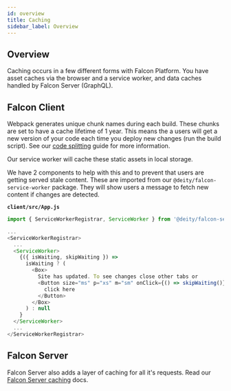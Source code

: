 ```yaml
---
id: overview
title: Caching
sidebar_label: Overview
---
```


## Overview

Caching occurs in a few different forms with Falcon Platform. You have asset caches via the browser and a service worker, and data caches handled by Falcon Server (GraphQL).

## Falcon Client

Webpack generates unique chunk names during each build. These chunks are set to have a cache lifetime of 1 year.  This means the a users will get a new version of your code each time you deploy new changes (run the build script). See our [code splitting](/docs/platform/client/code-splitting) guide for more information.

Our service worker will cache these static assets in local storage.

We have 2 components to help with this and to prevent that users are getting served stale content. These are imported from our `@deity/falcon-service-worker` package. They will show users a message to fetch new content if changes are detected.

**`client/src/App.js`**
```js
import { ServiceWorkerRegistrar, ServiceWorker } from '@deity/falcon-service-worker';

...
<ServiceWorkerRegistrar>
  ...
  <ServiceWorker>
    {({ isWaiting, skipWaiting }) =>
      isWaiting ? (
        <Box>
          Site has updated. To see changes close other tabs or
          <Button size="ms" p="xs" m="sm" onClick={() => skipWaiting()}>
            click here
          </Button>
        </Box>
      ) : null
    }
  </ServiceWorker>
  ...
</ServiceWorkerRegistrar>
```

## Falcon Server

Falcon Server also adds a layer of caching for all it's requests. Read our [Falcon Server caching](/docs/2019/falcon-server/caching) docs.
